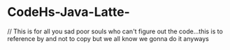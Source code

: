 # CodeHs-Java-Latte-
// This is for all you sad poor souls who can't figure out the code...this is to reference by and not to copy but we all know we gonna do it anyways 
